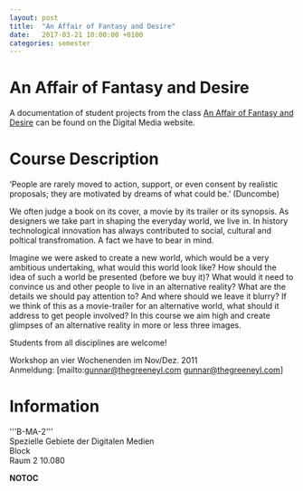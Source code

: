 ```yaml
---
layout: post
title:  "An Affair of Fantasy and Desire"
date:   2017-03-21 10:00:00 +0100
categories: semester
---
```


# An Affair of Fantasy and Desire

A documentation of student projects from the class [An Affair of Fantasy and Desire](http://digitalmedia-bremen.de/en/project/an-affair-of-fantasy-and-desire/) can be found on the Digital Media website.

# Course Description
‘People are rarely moved to action, support, or even consent by realistic proposals; they are motivated by dreams of what could be.’ (Duncombe) 

We often judge a book on its cover, a movie by its trailer or its synopsis. 
As designers we take part in shaping the everyday world, we live in. In history technological innovation has always contributed to social, cultural and poltical transfromation. A fact we have to bear in mind.

Imagine we were asked to create a new world, which would be a very ambitious undertaking, what would this world look like? How should the  idea of such a world be presented (before we buy it)? What would it need to convince us and other people to live in an alternative reality? What are the details we should pay attention to? And where should we leave it blurry? If we think of this as a movie-trailer for an alternative world, what should it address to get people involved? In this course we aim high and create glimpses of an alternative reality in more or less three images.

Students from all disciplines are welcome!

Workshop an vier Wochenenden im Nov/Dez. 2011<br/>
Anmeldung: [mailto:gunnar@thegreeneyl.com gunnar@thegreeneyl.com]


# Information
'''B-MA-2'''<br/>
Spezielle Gebiete der Digitalen Medien<br/>
Block<br/>
Raum 2 10.080


__NOTOC__



